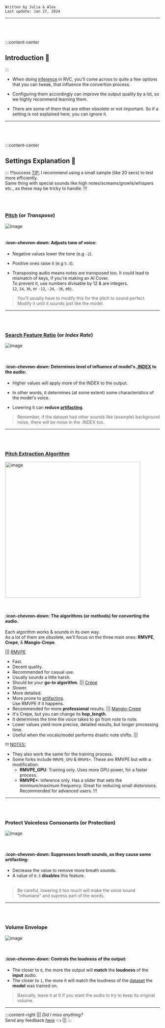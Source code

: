 `Written by Julia & Alex`     
``Last update: Jan 27, 2024``

***
###### ‎ 
:::content-center
## Introduction 📜
:::
- When doing [<u>inference</u>](https://rvc-docs.github.io/Docs/other/glossary/#inference) in RVC, you'll come across to quite a few options that you can tweak, that influence the convertion process.

- Configuring them accordingly can improve the output quality by a lot, so we highly recommend learning them.   

- There are some of them that are either obsolete or not important. So if a setting is not explained here, you can ignore it.
***
###### ‎ 
:::content-center
## Settings Explanation 📝
:::
!!!success <u>TIP:</u> 
I recommend using a small sample (like 20 secs) to test more efficiently.       
Same thing with special sounds like high notes/screams/growls/whispers etc., as these may be tricky to handle.
!!!
###### ‎   
### <u>Pitch</u> (or *Transpose*)
<img src="../infsettings-img/1.png" alt="image" width="" height="auto">  ‎      
‎   
#### :icon-chevron-down: Adjusts tone of voice:   
- Negative values lower the tone (e.g ``-2``).

- Positive ones raise it (e.g ``5.3``).

- Transposing audio means notes are transposed too. It could lead to mismatch of keys, if you're making an AI Cover.    
To prevent it, use numbers divisable by 12 & are integers.      
``12``, ``24``, ``36``, or ``-12``, ``-24``, ``-36``, etc.              

>You'll usually have to modify this for the pitch to sound perfect.      
>Modify it until it sounds just like the model.

***
###### ‎
### <u>Search Feature Ratio</u> (or *Index Rate*)
<img src="../infsettings-img/2.png" alt="image" width="" height="auto"> 

‎    

#### :icon-chevron-down: Determines level of influence of model's [<u>.INDEX</u>](https://rvc-docs.github.io/Docs/essentials/voice-models--how-to-search-them/#voice-model-files) to the audio:
- Higher values will apply more of the INDEX to the output.   

- In other words, it determines (at some extent) some characteristics of the model's voice. 

- Lowering it can **reduce [<u>artifacting</u>](https://rvc-docs.github.io/Docs/rvc-resources/artifacting--how-to-fix-it/)**.      
     
>Remember, if the dataset had other sounds like (example) background noise, there will be noise in the .INDEX too.

***
###### ‎
### <u>Pitch Extraction Algorithm</u>
<img src="../infsettings-img/3.png" alt="image" width="440" height="auto"> 

‎ 

#### :icon-chevron-down: The algorithms (or methods) for converting the audio.        

Each algorithm works & sounds in its own way.     
As a lot of them are obsolete, we'll focus on the three main ones: **RMVPE**, **Crepe**, & **Mangio-Crepe**.

||| <u>RMVPE</u>
- Fast.
- Decent quality.
- Recommended for casual use.
- Usually sounds a little harsh.
- Should be your **go-to algorithm**.
||| <u>Crepe</u>
- Slower.
- More detailed.
- More prone to [<u>artifacting</u>](https://rvc-docs.github.io/Docs/rvc-resources/artifacting--how-to-fix-it/).        
Use RMVPE if it happens.
- Recommended for more **professional** results.
||| <u>Mangio-Crepe</u>
- It's Crepe, but you can change its **hop_length**.
- It determines the time the voice takes to go from note to note.
- Lower values yield more precise, detailed results, but longer processing time.
- Useful when the vocals/model performs drastic note shifts.
|||

!!! <u> NOTES:</u>
- They also work the same for the training process.     
- Some forks include `RMVPE_GPU` & ``RMVPE+``. These are RMVPE but with a modification:
    - **RMVPE_GPU**: Training only. Uses more GPU power, for a faster process.        
    - **RMVPE+**: Inference only. Has a slider that sets the minimum/maximum frequency. Great for reducing small distorsions.   
    Recommended for advanced users.
!!!
***
###### ‎    
### Protect Voiceless Consonants (or Protection)
<img src="../infsettings-img/4.png" alt="image" width="" height="auto"> 

‎ 

#### :icon-chevron-down: Suppresses breath sounds, as they cause some artifacting:
- Decrease the value to remove more breath sounds.
- A value of ``0.5`` **disables** this feature.     
‎   

>Be careful, lowering it too much will make the voice sound "inhumane" and supress part of the words.

***
###### ‎
### Volume Envelope
<img src="../infsettings-img/5.png" alt="image" width="" height="auto"> 

‎  

#### :icon-chevron-down: Controls the loudness of the output:
- The closer to ``0``, the more the output will **match** the **loudness** of the **input** audio.
- The closer to ``1``, the more it will match the loudness of the [<u>dataset</u>](http://localhost:5000/Docs/vocal-isolation--datasets/datasets--how-to-clean-them/) the **model** was trained on.

>Basically, leave it at 0 if you want the audio to try to keep its original volume.
***
:::content-right
||| *Did I miss anything?*        
Send any feedback [<u>here</u>](https://forms.gle/5i6hTJRVkXRohvVF9) 👈
|||
:::
